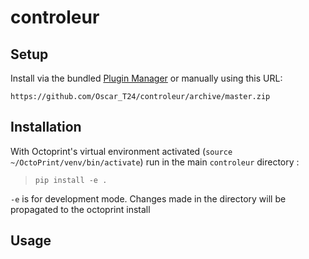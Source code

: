 # controleur

## Setup

Install via the bundled [Plugin Manager](https://docs.octoprint.org/en/master/bundledplugins/pluginmanager.html)
or manually using this URL:

    https://github.com/Oscar_T24/controleur/archive/master.zip

## Installation 

With Octoprint's virtual environment activated (`source ~/OctoPrint/venv/bin/activate`) run in the main `controleur` directory : 
> `pip install -e .` 

`-e` is for development mode. Changes made in the directory will be propagated to the octoprint install 

## Usage 


